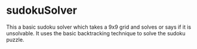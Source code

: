 # sudokuSolver

This a basic sudoku solver which takes a 9x9 grid and solves or says if it is unsolvable.
It uses the basic backtracking technique to solve the sudoku puzzle.
